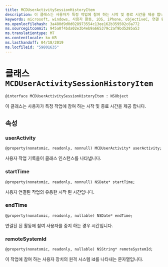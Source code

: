 ```yaml
---
title: MCDUserActivitySessionHistoryItem
description: 이 클래스는 사용자가 특정 작업에 참여 하는 시작 및 종료 시간을 제공 합니다.
keywords: microsoft, windows, 사용자 활동, iOS, iPhone, objectiveC, 연결 된 장치, 프로젝트 로마
ms.openlocfilehash: 3a480d9d0d028973554c13ee162b359502c8a772
ms.sourcegitcommit: 945a0f4bda02e3b4eb9a665379c2af9bd5285a53
ms.translationtype: MT
ms.contentlocale: ko-KR
ms.lasthandoff: 04/18/2019
ms.locfileid: "59801635"
---
```

# <a name="class-mcduseractivitysessionhistoryitem"></a>클래스 `MCDUserActivitySessionHistoryItem`

```
@interface MCDUserActivitySessionHistoryItem : NSObject
```

이 클래스는 사용자가 특정 작업에 참여 하는 시작 및 종료 시간을 제공 합니다.


## <a name="properties"></a>속성

### <a name="useractivity"></a>userActivity
`@property(nonatomic, readonly, nonnull) MCDUserActivity* userActivity;`

사용자 작업 기록을이 클래스 인스턴스를 나타냅니다.

### <a name="starttime"></a>startTime
`@property(nonatomic, readonly, nonnull) NSDate* startTime;`

사용자 연결된 작업의 유용한 시작 된 시간입니다.

### <a name="endtime"></a>endTime
`@property(nonatomic, readonly, nullable) NSDate* endTime;`

연결된 된 활동에 참여 사용자를 중지 하는 경우 시간입니다.

### <a name="remotesystemid"></a>remoteSystemId
`@property(nonatomic, readonly, nullable) NSString* remoteSystemId;`

이 작업에 참여 하는 사용자 장치의 원격 시스템 id를 나타내는 문자열입니다.